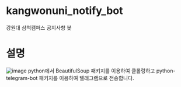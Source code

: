 # kangwonuni_notify_bot
강원대 삼척캠퍼스 공지사항 봇

# 설명
![image](https://user-images.githubusercontent.com/68237656/172329786-e463804e-cd0b-4dcd-b08f-acda29e15f88.png)
python에서 BeautifulSoup 패키지를 이용하여 클롤링하고 python-telegram-bot 패키지를 이용하여 텔래그램으로 전송합니다.
